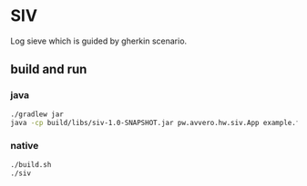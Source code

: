 # SIV
Log sieve which is guided by gherkin scenario.

## build and run
### java
```bash
./gradlew jar
java -cp build/libs/siv-1.0-SNAPSHOT.jar pw.avvero.hw.siv.App example.feature
```
### native
```bash
./build.sh
./siv
```